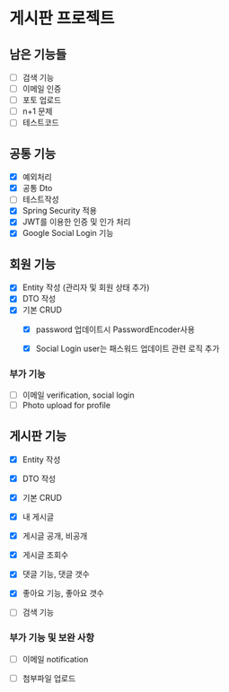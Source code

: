 # 게시판 프로젝트
## 남은 기능들
- [ ] 검색 기능
- [ ] 이메일 인증
- [ ] 포토 업로드
- [ ] n+1 문제
- [ ] 테스트코드

## 공통 기능
- [x] 예외처리
- [x] 공통 Dto
- [ ] 테스트작성
- [x] Spring Security 적용
- [x] JWT를 이용한 인증 및 인가 처리
- [x] Google Social Login 기능 

## 회원 기능
- [x] Entity 작성
  (관리자 및 회원 상태 추가)
- [x] DTO 작성
- [x] 기본 CRUD
  - [x] password 업데이트시 PasswordEncoder사용
  - [x] Social Login user는 패스워드 업데이트 관련 로직 추가


 

### 부가 기능
- [ ] 이메일 verification, social login
- [ ] Photo upload for profile

## 게시판 기능
- [x] Entity 작성
- [x] DTO 작성
- [x] 기본 CRUD
- [x] 내 게시글
- [x] 게시글 공개, 비공개
- [x] 게시글 조회수
- [x] 댓글 기능, 댓글 갯수
- [x] 좋아요 기능, 좋아요 갯수
- [ ] 검색 기능


### 부가 기능 및 보완 사항
- [ ] 이메일 notification
- [ ] 첨부파일 업로드


